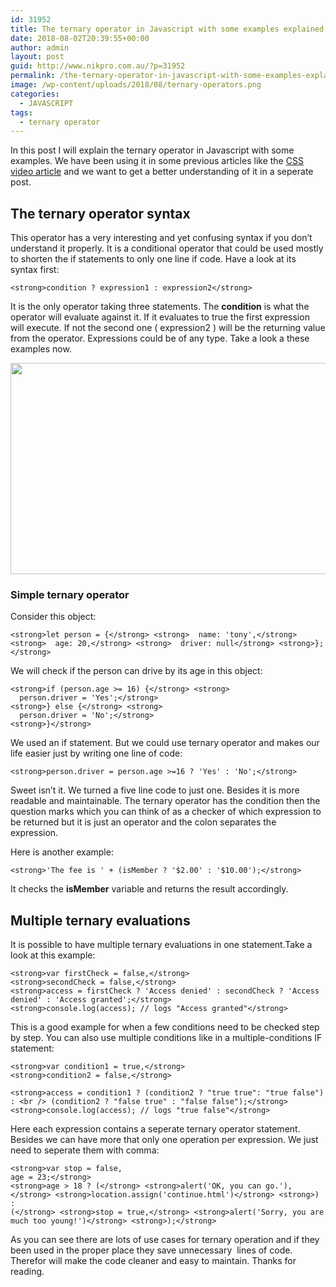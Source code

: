 ```yaml
---
id: 31952
title: The ternary operator in Javascript with some examples explained
date: 2018-08-02T20:39:55+00:00
author: admin
layout: post
guid: http://www.nikpro.com.au/?p=31952
permalink: /the-ternary-operator-in-javascript-with-some-examples-explained/
image: /wp-content/uploads/2018/08/ternary-operators.png
categories:
  - JAVASCRIPT
tags:
  - ternary operator
---
```

In this post I will explain the ternary operator in Javascript with some examples. We have been using it in some previous articles like the [CSS video article](http://www.nikpro.com.au/customise-html5-video-player-element-in-a-real-example/) and we want to get a better understanding of it in a seperate post.

## The ternary operator syntax

This operator has a very interesting and yet confusing syntax if you don&#8217;t understand it properly. It is a conditional operator that could be used mostly to shorten the if statements to only one line if code. Have a look at its syntax first:

`<strong>condition ? expression1 : expression2</strong>`

It is the only operator taking three statements. The **condition** is what the operator will evaluate against it. If it evaluates to true the first expression will execute. If not the second one ( expression2 ) will be the returning value from the operator. Expressions could be of any type. Take a look a these examples now.

<img class="wp-image-31954 size-full alignnone" src="http://www.nikpro.com.au/wp-content/uploads/2018/08/ternary.png" alt="" width="600" height="338" srcset="http://testgatsby.local/wp-content/uploads/2018/08/ternary.png 600w, http://testgatsby.local/wp-content/uploads/2018/08/ternary-300x169.png 300w" sizes="(max-width: 600px) 100vw, 600px" /> 

### Simple ternary operator

Consider this object:

    <strong>let person = {</strong> <strong>  name: 'tony',</strong> <strong>  age: 20,</strong> <strong>  driver: null</strong> <strong>};</strong>

We will check if the person can drive by its age in this object:

    <strong>if (person.age >= 16) {</strong> <strong>  
      person.driver = 'Yes';</strong> 
    <strong>} else {</strong> <strong>  
      person.driver = 'No';</strong> 
    <strong>}</strong>

We used an if statement. But we could use ternary operator and makes our life easier just by writing one line of code:

    <strong>person.driver = person.age >=16 ? 'Yes' : 'No';</strong>

Sweet isn&#8217;t it. We turned a five line code to just one. Besides it is more readable and maintainable. The ternary operator has the condition then the question marks which you can think of as a checker of which expression to be returned but it is just an operator and the colon separates the expression.

Here is another example:

    <strong>'The fee is ' + (isMember ? '$2.00' : '$10.00');</strong>

It checks the **isMember** variable and returns the result accordingly.

## Multiple ternary evaluations 

It is possible to have multiple ternary evaluations in one statement.Take a look at this example:

    <strong>var firstCheck = false,</strong> 
    <strong>secondCheck = false,</strong> 
    <strong>access = firstCheck ? 'Access denied' : secondCheck ? 'Access denied' : 'Access granted';</strong> 
    <strong>console.log(access); // logs "Access granted"</strong>

This is a good example for when a few conditions need to be checked step by step. You can also use multiple conditions like in a multiple-conditions IF statement:

`<strong>var condition1 = true,</strong>`  
`<strong>condition2 = false,</strong>` 

`<strong>access = condition1 ? (condition2 ? "true true": "true false") : <br />
(condition2 ? "false true" : "false false");</strong>` `<strong>console.log(access); // logs "true false"</strong>` 

Here each expression contains a seperate ternary operator statement. Besides we can have more that only one operation per expression. We just need to seperate them with comma:

    <strong>var stop = false, 
    age = 23;</strong> 
    <strong>age > 18 ? (</strong> <strong>alert('OK, you can go.'),</strong> <strong>location.assign('continue.html')</strong> <strong>) : 
    (</strong> <strong>stop = true,</strong> <strong>alert('Sorry, you are much too young!')</strong> <strong>);</strong>

As you can see there are lots of use cases for ternary operation and if they been used in the proper place they save unnecessary  lines of code. Therefor will make the code cleaner and easy to maintain. Thanks for reading.